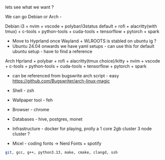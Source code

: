 lets see what we want ?


We can go Debian or Arch - 

  Debian
  i3 + nvim + vscode + polybar/i3status default + rofi + alacritty(with tmux) + c-tools + python-tools + cuda-tools + tensorflow + pytorch + spark
   - Move to Hyprland once Wayland + WLROOTS is stabled on ubuntu ig ?
   - Ubuntu 24.04 onwards we have yaml setups - can use this for default ubuntu setup - have to find a reference

  Arch
  Hprland + polybar + rofi + alacritty(tmux choice)/kitty + nvim + vscode + c-tools + python-tools + cuda-tools + tensorflow + pytorch + spark
   - can be referenced from bugswrite arch script - easy https://github.com/Bugswriter/arch-linux-magic

- Shell - zsh

- Wallpaper tool - feh

- Browser - chrome

- Databases - hive, postgres, monet

- Infrastructure - docker for playing, prolly a 1 core 2gb cluster 3 node cluster ?

- Micel - coding fonts -> Nerd Fonts + spotify

```bash
git, gcc, g++, python3.13, make, cmake, clangd, ssh
```